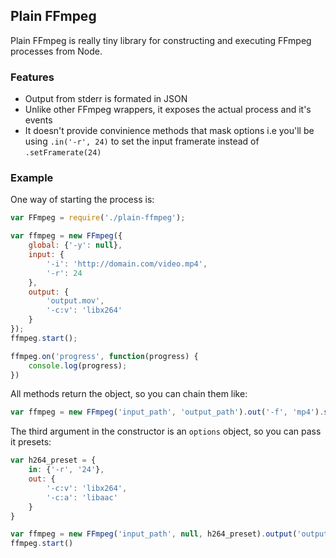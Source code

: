 ## Plain FFmpeg

Plain FFmpeg is really tiny library for constructing and executing FFmpeg processes from Node.

### Features

* Output from stderr is formated in JSON
* Unlike other FFmpeg wrappers, it exposes the actual process and it's events
* It doesn't provide convinience methods that mask options i.e you'll be using `.in('-r', 24)` to set the input framerate instead of `.setFramerate(24)`

### Example

One way of starting the process is:

```javascript
var FFmpeg = require('./plain-ffmpeg');

var ffmpeg = new FFmpeg({
    global: {'-y': null},
    input: {
        '-i': 'http://domain.com/video.mp4',
        '-r': 24
    },
    output: {
        'output.mov',
        '-c:v': 'libx264'
    }
});
ffmpeg.start();

ffmpeg.on('progress', function(progress) {
	console.log(progress);
})
```
All methods return the object, so you can chain them like:

```javascript
var ffmpeg = new FFmpeg('input_path', 'output_path').out('-f', 'mp4').start()
```

The third argument in the constructor is an `options` object, so you can pass it presets:

```javascript
var h264_preset = {
	in: {'-r', '24'},
	out: {
		'-c:v': 'libx264', 
		'-c:a': 'libaac'
	}
}

var ffmpeg = new FFmpeg('input_path', null, h264_preset).output('output_path');
ffmpeg.start()
```
